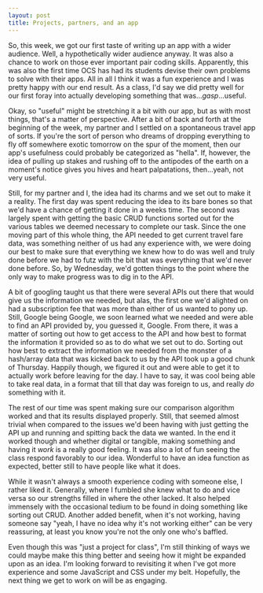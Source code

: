 ```yaml
---
layout: post
title: Projects, partners, and an app
---
```


So, this week, we got our first taste of writing up an app with a wider audience.  Well, a hypothetically wider audience anyway.  It was also a chance to work on those ever important pair coding skills.  Apparently, this was also the first time OCS has had its students devise their own problems to solve with their apps.  All in all I think it was a fun experience and I was pretty happy with our end result.  As a class, I'd say we did pretty well for our first foray into actually developing something that was...*gasp*...useful.

Okay, so "useful" might be stretching it a bit with our app, but as with most things, that's a matter of perspective.  After a bit of back and forth at the beginning of the week, my partner and I settled on a spontaneous travel app of sorts.  If you're the sort of person who dreams of dropping everything to fly off somewhere exotic tomorrow on the spur of the moment, then our app's usefulness could probably be categorized as "hella".  If, however, the idea of pulling up stakes and rushing off to the antipodes of the earth on a moment's notice gives you hives and heart palpatations, then...yeah, not very useful.

Still, for my partner and I, the idea had its charms and we set out to make it a reality.  The first day was spent reducing the idea to its bare bones so that we'd have a chance of getting it done in a weeks time.  The second was largely spent with getting the basic CRUD functions sorted out for the various tables we deemed necessary to complete our task.  Since the one moving part of this whole thing, the API needed to get current travel fare data, was something neither of us had any experience with, we were doing our best to make sure that everything we knew how to do was well and truly done before we had to futz with the bit that was everything that we'd never done before.  So, by Wednesday, we'd gotten things to the point where the only way to make progress was to dig in to the API.  

A bit of googling taught us that there were several APIs out there that would give us the information we needed, but alas, the first one we'd alighted on had a subscription fee that was more than either of us wanted to pony up.  Still, Google being Google, we soon learned what we needed and were able to find an API provided by, you guessed it, Google.  From there, it was a matter of sorting out how to get access to the API and how best to format the information it provided so as to do what we set out to do.  Sorting out how best to extract the information we needed from the monster of a hash/array data that was kicked back to us by the API took up a good chunk of Thursday.  Happily though, we figured it out and were able to get it to actually work before leaving for the day.  I have to say, it was cool being able to take real data, in a format that till that day was foreign to us, and really _do_ something with it.

The rest of our time was spent making sure our comparison algorithm worked and that its results displayed properly.  Still, that seemed almost trivial when compared to the issues we'd been having with just getting the API up and running and spitting back the data we wanted.  In the end it worked though and whether digital or tangible, making something and having it _work_ is a really good feeling.  It was also a lot of fun seeing the class respond favorably to our idea.  Wonderful to have an idea function as expected, better still to have people like what it does.

While it wasn't always a smooth experience coding with someone else, I rather liked it.  Generally, where I fumbled she knew what to do and vice versa so our strengths filled in where the other lacked.  It also helped immensely with the occasional tedium to be found in doing something like sorting out CRUD.  Another added benefit, when it's not working, having someone say "yeah, I have no idea why it's not working either" can be very reassuring, at least you know you're not the only one who's baffled.

Even though this was "just a project for class", I'm still thinking of ways we could maybe make this thing better and seeing how it might be expanded upon as an idea.  I'm looking forward to revisiting it when I've got more experience and some JavaScript and CSS under my belt.  Hopefully, the next thing we get to work on will be as engaging.
